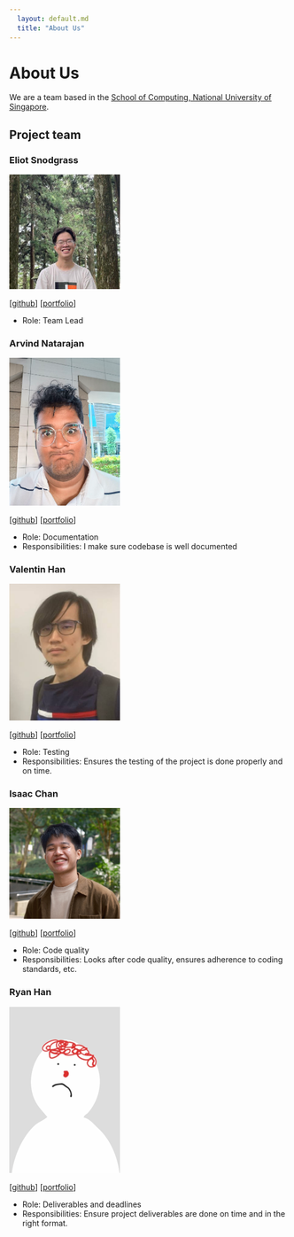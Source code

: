 ```yaml
---
  layout: default.md
  title: "About Us"
---
```


# About Us

We are a team based in the [School of Computing, National University of Singapore](http://www.comp.nus.edu.sg).

## Project team

### Eliot Snodgrass

<img src="images/appleshill.png" width="200px">

[[github](https://github.com/appleshill)]
[[portfolio](team/johndoe.md)]

* Role: Team Lead

### Arvind Natarajan

<img src="images/diegotheexplorar.png" width="200px">

[[github](https://github.com/DiegoTheExplorar)]
[[portfolio](team/johndoe.md)]

* Role: Documentation
* Responsibilities: I make sure codebase is well documented

### Valentin Han

<img src="images/valhrd.png" width="200px">

[[github](http://github.com/valhrd)] [[portfolio](team/johndoe.md)]

* Role: Testing
* Responsibilities: Ensures the testing of the project is done properly and on time.

### Isaac Chan

<img src="images/frymash.png" width="200px">

[[github](http://github.com/frymash)]
[[portfolio](team/johndoe.md)]

* Role: Code quality
* Responsibilities: Looks after code quality, ensures adherence to coding standards, etc.

### Ryan Han

<img src="images/ryanwarwick.png" width="200px">

[[github](http://github.com/RyanWarwick)]
[[portfolio](team/johndoe.md)]

* Role: Deliverables and deadlines
* Responsibilities: Ensure project deliverables are done on time and in the right format.
